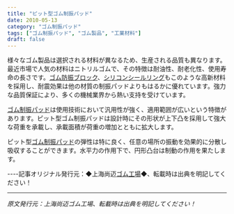 ```yaml
---
title: "ピット型ゴム制振パッド"
date: 2010-05-13
category: "ゴム制振パッド"
tags: ["ゴム制振パッド", "ゴム製品", "工業材料"]
draft: false
---
```


様々なゴム製品は選択される材料が異なるため、生産される品質も異なります。最近市場で人気の材料はニトリルゴムで、その特徴は耐油性、耐老化性、使用寿命の長さです。[ゴム防振ブロック](http://www.smpolymer.com/)、[シリコンシールリング](http://www.smpolymer.com/)もこのような高新材料を採用し、耐震効果は他の材質の制振パッドよりもはるかに優れています。強力な品質保証により、多くの機械業界から熱い支持を受けています。

[ゴム制振パッド](http://www.smpolymer.com/xiangjiaojianzhendian/)は使用技術において汎用性が強く、適用範囲が広いという特徴があります。ピット型ゴム制振パッドは設計時にその形状が上下凸を採用して強大な荷重を承載し、承載面積が荷重の増加とともに拡大します。

ピット型[ゴム制振パッド](http://www.smpolymer.com/xiangjiaojianzhendian/)の弾性は特に良く、任意の場所の振動を効果的に分散し吸収することができます。水平力の作用下で、円形凸台は制動の作用を果たします。

----記事オリジナル発行元：◆上海尚迈[ゴム工場](http://www.smpolymer.com/)◆、転載時は出典を明記してください！

---

*原文発行元：上海尚迈ゴム工場、転載時は出典を明記してください！*